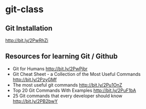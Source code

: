 # git-class
## Git Installation
http://bit.ly/2PwRhZi

## Resources for learning Git / Github

* Git for Humans http://bit.ly/2PwPjbr
* Git Cheat Sheet - a Collection of the Most Useful Commands http://bit.ly/2PzyGMf
* The most useful git commands http://bit.ly/2Pu1OnZ
* Top 20 Git Commands With Examples http://bit.ly/2PuF1bA
* 25 Git commands that every developer should know http://bit.ly/2PB2bwY
